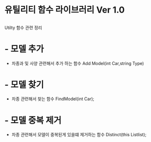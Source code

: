 # 유틸리티 함수 라이브러리 Ver 1.0

##
Utilty 함수 관련 정리
# - 모델 추가
- 차종과 및 사양 관련해서 추가 하는 함수 Add Model(int Car,string Type)
# - 모델 찾기
- 차종 관련해서 찾는 함수 FindModel(int Car);
# - 모델 중복 제거
- 차종 관련해서 모델이 중복된게 있을떄 제거하는 함수 Distinct(this List<int>list);
